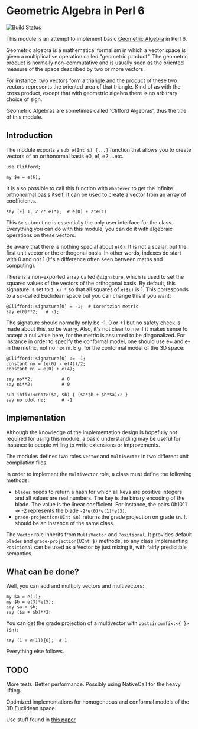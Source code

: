 Geometric Algebra in Perl 6
===========================

[![Build Status](https://travis-ci.org/grondilu/clifford.svg)](https://travis-ci.org/grondilu/clifford)

This module is an attempt to implement basic [Geometric
Algebra](http://en.wikipedia.org/wiki/Geometric_Algebra) in Perl 6.

Geometric algebra is a mathematical formalism in which a vector space is given
a multiplicative operation called "geometric product".  The geometric product
is normally non-commutative and is usually seen as the oriented measure of the
space described by two or more vectors.

For instance, two vectors form a triangle and the product of these two vectors
represents the oriented area of that triangle.  Kind of as with the cross
product, except that with geometric algebra there is no arbitrary choice of
sign.

Geometric Algebras are sometimes called 'Clifford Algebras', thus the title of
this module.

Introduction
------------

The module exports a `sub e(Int $) {...}` function that allows you to create
vectors of an orthonormal basis e0, e1, e2 ...etc.

    use Clifford;

    my $e = e(6);

It is also possible to call this function with `Whatever` to get the infinite
orthonormal basis itself.  It can be used to create a vector from an array of
coefficients.

    say [+] 1, 2 Z* e(*);  # e(0) + 2*e(1)

This `&e` subroutine is essentially the only user interface for the class.
Everything you can do with this module, you can do it with algebraic operations
on these vectors.

Be aware that there is nothing special about `e(0)`.  It is not a scalar, but
the first unit vector or the orthogonal basis.  In other words, indexes do
start with 0 and not 1 (it's a difference often seen between maths and
computing).

There is a non-exported array called `@signature`, which is used to set the
squares values of the vectors of the orthogonal basis.  By default, this
signature is set to `1 xx *` so that all squares of `e($i)` is 1.  This
corresponds to a so-called Euclidean space but you can change this if you want:

    @Clifford::signature[0] = -1;  # Lorentzian metric
    say e(0)**2;   # -1;

The signature should normally only be -1, 0 or +1 but no safety check is made
about this, so be warry.  Also, it's not clear to me if it makes sense to accept
a nul value here, for the metric is assumed to be diagonalized.  For instance in order
to specify the conformal model, one should use e+ and e- in the metric, not no nor ni.
E.g. for the conformal model of the 3D space:

    @Clifford::signature[0] := -1;
    constant no = (e(0) - e(4))/2;
    constant ni = e(0) + e(4);

    say no**2;           # 0
    say ni**2;           # 0

    sub infix:<cdot>($a, $b) { ($a*$b + $b*$a)/2 }
    say no cdot ni;      # -1


Implementation
--------------

Although the knowledge of the implementation design is hopefully not required
for using this module, a basic understanding may be useful for instance to
people willing to write extensions or improvements.

The modules defines two roles `Vector` and `MultiVector` in two different unit
compilation files.

In order to implement the `MultiVector` role, a class must define the following
methods:

 * `blades` needs to return a hash for which all keys are positive integers and
   all values are real numbers.  The key is the binary encoding of the blade.
The value is the linear coefficient.  For instance, the pairs 0b1011 => -2
represents the blade `-2*e(0)*e(1)*e(3)`.
 * `grade-projection(UInt $n)` returns the grade projection on grade `$n`.  It
   should be an instance of the same class.

The `Vector` role inherits from `MultiVector` and `Positional`.  It provides
default `blades` and `grade-projection(UInt $)` methods, so any class
implementing `Positional` can be used as a Vector by just mixing it, with
fairly predicitble semantics.
 
What can be done?
-----------------

Well, you can add and multiply vectors and multivectors:

    my $a = e(1);
    my $b = e(3)*e(5);
    say $a + $b;
    say ($a + $b)**2;

You can get the grade projection of a multivector with `postcircumfix:<{ }>($n)`:

    say (1 + e(1)){0};  # 1

Everything else follows.

TODO
----

More tests.  Better performance.  Possibly using NativeCall for the heavy lifting.

Optimized implementations for homogeneous and conformal models of the 3D Euclidean space.

Use stuff found in [this paper](http://hdl.handle.net/11245/2.52687)
